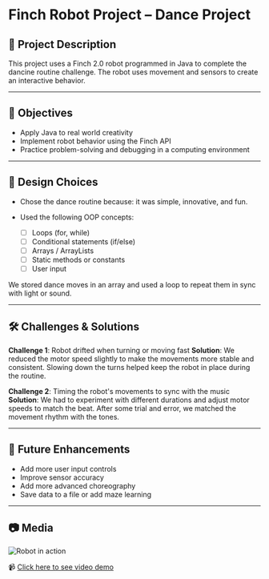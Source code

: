 # Finch Robot Project – Dance Project

## 📌 Project Description

This project uses a Finch 2.0 robot programmed in Java to complete the dancine routine challenge. The robot uses movement and sensors to create an interactive behavior.

---

## 🎯 Objectives

* Apply Java to real world creativity
* Implement robot behavior using the Finch API
* Practice problem-solving and debugging in a computing environment

---

## 🧠 Design Choices

* Chose the dance routine because: it was simple, innovative, and fun.
* Used the following OOP concepts:

  * [ ] Loops (for, while)
  * [ ] Conditional statements (if/else)
  * [ ] Arrays / ArrayLists
  * [ ] Static methods or constants
  * [ ] User input

We stored dance moves in an array and used a loop to repeat them in sync with light or sound.

---

## 🛠️ Challenges & Solutions

**Challenge 1**: Robot drifted when turning or moving fast
**Solution**: We reduced the motor speed slightly to make the movements more stable and consistent. Slowing down the turns helped keep the robot in place during the routine.

**Challenge 2**: Timing the robot's movements to sync with the music
**Solution**: We had to experiment with different durations and adjust motor speeds to match the beat. After some trial and error, we matched the movement rhythm with the tones.

---

## 🚀 Future Enhancements

* Add more user input controls
* Improve sensor accuracy
* Add more advanced choreography
* Save data to a file or add maze learning

---

## 📷 Media

![Robot in action](link-or-screenshot.png)

📹 [Click here to see video demo](your-video-link)

